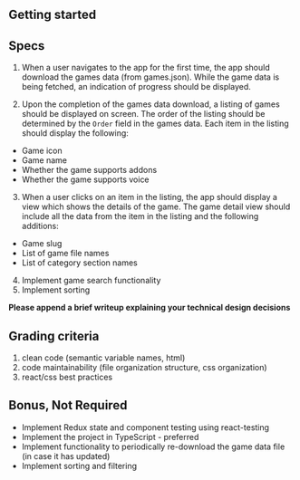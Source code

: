 ## Getting started

<!-- - React (create-react-app, Vite, Next) -->
<!-- - Redux is required. -->
<!-- - make the design/ux presentable but no need to spend too much time on it. -->

## Specs

1. When a user navigates to the app for the first time, the app should download the games data (from games.json). While the game data is being fetched, an indication of progress should be displayed.

<!-- how do I show a progress bar as the data is being fetched? -->

2. Upon the completion of the games data download, a listing of games should be displayed on screen. The order of the listing should be determined by the `Order` field in the games data. Each item in the listing should display the following:

- Game icon
- Game name
- Whether the game supports addons
- Whether the game supports voice

3. When a user clicks on an item in the listing, the app should display a view which shows the details of the game. The game detail view should include all the data from the item in the listing and the following additions:

- Game slug
- List of game file names
- List of category section names

4. Implement game search functionality
5. Implement sorting

**Please append a brief writeup explaining your technical design decisions**

## Grading criteria

1. clean code (semantic variable names, html)
2. code maintainability (file organization structure, css organization)
3. react/css best practices

## Bonus, Not Required

- Implement Redux state and component testing using react-testing
- Implement the project in TypeScript - preferred
- Implement functionality to periodically re-download the game data file (in case it has updated)
- Implement sorting and filtering

<!-- include pagination or infinite loading -->

<!-- for searching use with with preview view from the command palettes -->
